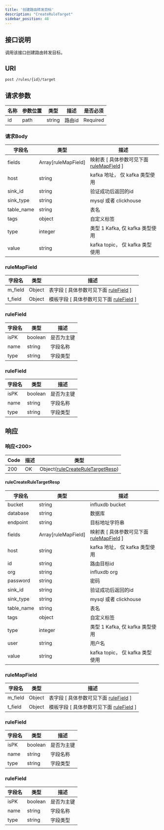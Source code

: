 ```yaml
---
title: '创建路由转发目标'
description: "CreateRuleTarget"
sidebar_position: 48
---
```

## 接口说明
调用该接口创建路由转发目标。

## URI

```
post /rules/{id}/target
```

## 请求参数

| 名称 | 参数位置 | 类型 | 描述 |  是否必须 |
| ---- | ---------- | ----------- | ----------- | ----------- |
| id | path | string | 路由id |  Required | 

### 请求Body
| 字段名 | 类型 | 描述 |
| ---- | ---- | ----------- |  
| fields | Array[ruleMapField] | 映射表 [ 具体参数可见下面 [ruleMapField](#ruleMapField) ] | 
| host | string | kafka 地址， 仅 kafka 类型使用 | 
| sink_id | string | 验证成功后返回的id | 
| sink_type | string | mysql 或者 clickhouse | 
| table_name | string | 表名 | 
| tags | object | 自定义标签 | 
| type | integer | 类型 1 Kafka, 仅 kafka 类型使用 | 
| value | string | kafka topic， 仅 kafka 类型使用 |





### ruleMapField
| 字段名 | 类型 | 描述 |
| ---- | ---- | ----------- |
| m_field | Object | 表字段 [ 具体参数可见下面 [ruleField](#ruleField) ]  |
| t_field | Object | 模板字段 [ 具体参数可见下面 [ruleField](#ruleField) ]  |





### ruleField
| 字段名 | 类型 | 描述 |
| ---- | ---- | ----------- | 
| isPK | boolean | 是否为主键 | 
| name | string | 字段名称 | 
| type | string | 字段类型 |





### ruleField
| 字段名 | 类型 | 描述 |
| ---- | ---- | ----------- | 
| isPK | boolean | 是否为主键 | 
| name | string | 字段名称 | 
| type | string | 字段类型 |








## 响应


### 响应<200>
| Code | 描述 | 类型 |
| ---- | ----------- | ------ | 
| 200 | OK | Object([ruleCreateRuleTargetResp](#ruleCreateRuleTargetResp)) |

#### ruleCreateRuleTargetResp

| 字段名 | 类型 | 描述 |
| ---- | ---- | ----------- | 
| bucket | string | influxdb bucket | 
| database | string | 数据库 | 
| endpoint | string | 目标地址字符串 |  
| fields | Array[ruleMapField] | 映射表 [ 具体参数可见下面 [ruleMapField](#ruleMapField) ] | 
| host | string | kafka 地址， 仅 kafka 类型使用 | 
| id | string | 路由目标id | 
| org | string | influxdb org | 
| password | string | 密码 | 
| sink_id | string | 验证成功后返回的id | 
| sink_type | string | mysql 或者 clickhouse | 
| table_name | string | 表名 | 
| tags | object | 自定义标签 | 
| type | integer | 类型 1 Kafka, 仅 kafka 类型使用 | 
| user | string | 用户名 | 
| value | string | kafka topic， 仅 kafka 类型使用 |





### ruleMapField
| 字段名 | 类型 | 描述 |
| ---- | ---- | ----------- |
| m_field | Object | 表字段 [ 具体参数可见下面 [ruleField](#ruleField) ]  |
| t_field | Object | 模板字段 [ 具体参数可见下面 [ruleField](#ruleField) ]  |





### ruleField
| 字段名 | 类型 | 描述 |
| ---- | ---- | ----------- | 
| isPK | boolean | 是否为主键 | 
| name | string | 字段名称 | 
| type | string | 字段类型 |





### ruleField
| 字段名 | 类型 | 描述 |
| ---- | ---- | ----------- | 
| isPK | boolean | 是否为主键 | 
| name | string | 字段名称 | 
| type | string | 字段类型 |










